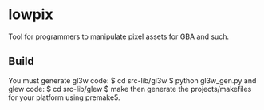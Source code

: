# lowpix
Tool for programmers to manipulate pixel assets for GBA and such.

## Build

You must generate gl3w code:
    $ cd src-lib/gl3w
    $ python gl3w_gen.py
and glew code:
    $ cd src-lib/glew
    $ make
then generate the projects/makefiles for your platform using premake5.
